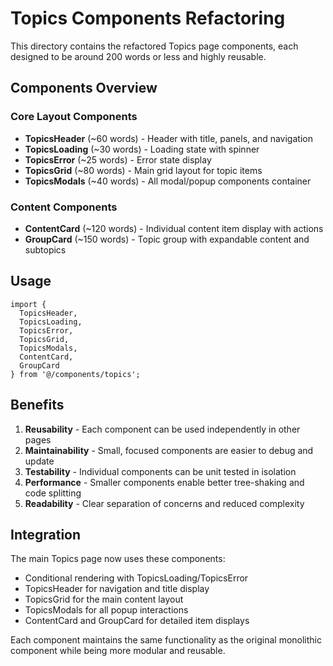 # Topics Components Refactoring

This directory contains the refactored Topics page components, each designed to be around 200 words or less and highly reusable.

## Components Overview

### Core Layout Components
- **TopicsHeader** (~60 words) - Header with title, panels, and navigation
- **TopicsLoading** (~30 words) - Loading state with spinner
- **TopicsError** (~25 words) - Error state display
- **TopicsGrid** (~80 words) - Main grid layout for topic items
- **TopicsModals** (~40 words) - All modal/popup components container

### Content Components  
- **ContentCard** (~120 words) - Individual content item display with actions
- **GroupCard** (~150 words) - Topic group with expandable content and subtopics

## Usage

```tsx
import {
  TopicsHeader,
  TopicsLoading, 
  TopicsError,
  TopicsGrid,
  TopicsModals,
  ContentCard,
  GroupCard
} from '@/components/topics';
```

## Benefits

1. **Reusability** - Each component can be used independently in other pages
2. **Maintainability** - Small, focused components are easier to debug and update
3. **Testability** - Individual components can be unit tested in isolation
4. **Performance** - Smaller components enable better tree-shaking and code splitting
5. **Readability** - Clear separation of concerns and reduced complexity

## Integration

The main Topics page now uses these components:
- Conditional rendering with TopicsLoading/TopicsError
- TopicsHeader for navigation and title display
- TopicsGrid for the main content layout
- TopicsModals for all popup interactions
- ContentCard and GroupCard for detailed item displays

Each component maintains the same functionality as the original monolithic component while being more modular and reusable.